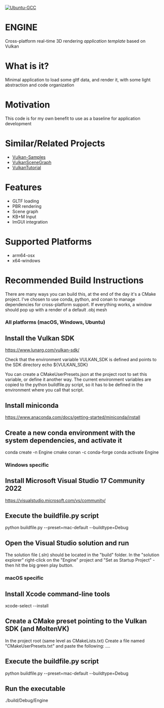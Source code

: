 [![Ubuntu-GCC](https://github.com/jaidonlybbert/ENGINE/actions/workflows/ubuntu-gcc.yml/badge.svg?branch=main)](https://github.com/jaidonlybbert/ENGINE/actions/workflows/ubuntu-gcc.yml)
# ENGINE
Cross-platform real-time 3D rendering *application template* based on Vulkan

# What is it?
Minimal application to load some gltf data, and render it, with some light abstraction and code organization

# Motivation
This code is for my own benefit to use as a baseline for application development

# Similar/Related Projects
* [Vulkan-Samples](https://github.com/KhronosGroup/Vulkan-Samples) 
* [VulkanSceneGraph](https://github.com/vsg-dev/VulkanSceneGraph) 
* [VulkanTutorial](https://github.com/Overv/VulkanTutorial) 

# Features
- GLTF loading
- PBR rendering
- Scene graph
- KB+M Input
- ImGUI integration

# Supported Platforms
- arm64-osx
- x64-windows

# Recommended Build Instructions
There are many ways you can build this, at the end of the day it's a CMake project. I've chosen to use conda, python, and conan to manage dependencies for cross-platform support.
If everything works, a window should pop up with a render of a default .obj mesh

### All platforms (macOS, Windows, Ubuntu)
## Install the Vulkan SDK
https://www.lunarg.com/vulkan-sdk/

Check that the environment variable VULKAN_SDK is defined and points to the SDK directory
echo ${VULKAN_SDK}

You can create a CMakeUserPresets.json at the project root to set this variable, or define it another way. The current environment variables are copied to the python buildfile.py script, so it has to be defined in the environment where you call that script.

## Install miniconda
https://www.anaconda.com/docs/getting-started/miniconda/install

## Create a new conda environment with the system dependencies, and activate it
conda create -n Engine cmake conan -c conda-forge
conda activate Engine

### Windows specific
## Install Microsoft Visual Studio 17 Community 2022
https://visualstudio.microsoft.com/vs/community/

## Execute the buildfile.py script
python buildfile.py --preset=mac-default --buildtype=Debug

## Open the Visual Studio solution and run
The solution file (.sln) should be located in the "build" folder. In the "solution explorer" right-click on the "Engine" project and "Set as Startup Project" - then hit the big green play button. 

### macOS specific
## Install Xcode command-line tools
xcode-select --install

## Create a CMake preset pointing to the Vulkan SDK (and MoltenVK)
In the project root (same level as CMakeLists.txt)
Create a file named "CMakeUserPresets.txt" and paste the following:
....

## Execute the buildfile.py script
python buildfile.py --preset=mac-default --buildtype=Debug

## Run the executable
./build/Debug/Engine
